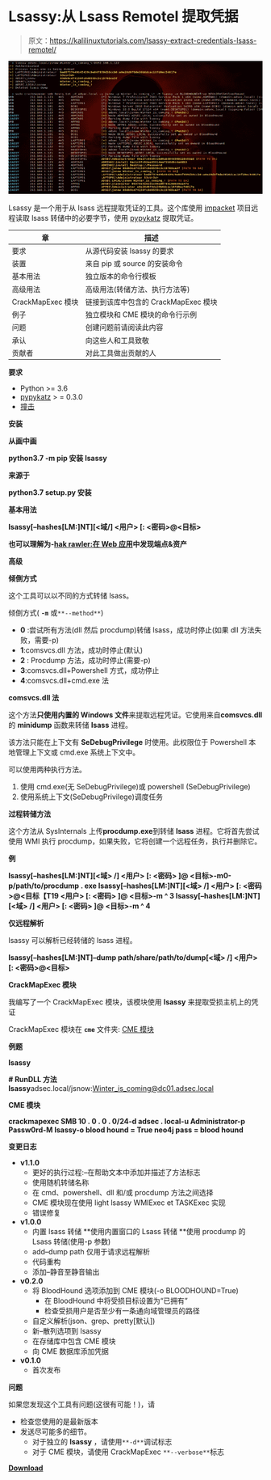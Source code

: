 # Lsassy:从 Lsass Remotel 提取凭据

> 原文：<https://kalilinuxtutorials.com/lsassy-extract-credentials-lsass-remotel/>

[![Lsassy : Extract Credentials From Lsass Remotel](img//7ad9801806581bcaaa7129f4586f3e2c.png "Lsassy : Extract Credentials From Lsass Remotel")](https://1.bp.blogspot.com/-SbuDknwrayI/XiH2yfn0QfI/AAAAAAAAEfs/GXnm-xLfiY0fP4pTTvGAorRUgparOqi1ACLcBGAsYHQ/s1600/lsassy%25281%2529.png)

Lsassy 是一个用于从 lsass 远程提取凭证的工具。这个库使用 [impacket](https://github.com/SecureAuthCorp/impacket) 项目远程读取 lsass 转储中的必要字节，使用 [pypykatz](https://github.com/skelsec/pypykatz) 提取凭证。

| 章 | 描述 |
| --- | --- |
| 要求 | 从源代码安装 lsassy 的要求 |
| 装置 | 来自 pip 或 source 的安装命令 |
| 基本用法 | 独立版本的命令行模板 |
| 高级用法 | 高级用法(转储方法、执行方法等) |
| CrackMapExec 模块 | 链接到该库中包含的 CrackMapExec 模块 |
| 例子 | 独立模块和 CME 模块的命令行示例 |
| 问题 | 创建问题前请阅读此内容 |
| 承认 | 向这些人和工具致敬 |
| 贡献者 | 对此工具做出贡献的人 |

**要求**

*   Python >= 3.6
*   [pypykatz](https://github.com/skelsec/pypykatz) > = 0.3.0
*   [撞击](https://github.com/SecureAuthCorp/impacket)

**安装**

**从画中画**

**python3.7 -m pip 安装 lsassy**

**来源于**

**python3.7 setup.py 安装**

**基本用法**

**lsassy[–hashes[LM:]NT][<域/] <用户> [: <密码>@<目标>**

**也可以理解为-[hak rawler:在 Web 应用](https://kalilinuxtutorials.com/hakrawler-endpoints-assets-web-application/)中发现端点&资产**

**高级**

**倾倒方式**

这个工具可以以不同的方式转储 lsass。

倾倒方式( **`-m`** 或`**--method**`)

*   **0** :尝试所有方法(dll 然后 procdump)转储 lsass，成功时停止(如果 dll 方法失败，需要-p)
*   **1**:comsvcs.dll 方法，成功时停止(默认)
*   **2** : Procdump 方法，成功时停止(需要-p)
*   **3**:comsvcs.dll+Powershell 方式，成功停止
*   **4**:comsvcs.dll+cmd.exe 法

**comsvcs.dll 法**

这个方法**只使用内置的 Windows 文件**来提取远程凭证。它使用来自**comsvcs.dll**的 **minidump** 函数来转储 **lsass** 进程。

该方法只能在上下文有 **SeDebugPrivilege** 时使用。此权限位于 Powershell 本地管理上下文或 cmd.exe 系统上下文中。

可以使用两种执行方法。

1.  使用 cmd.exe(无 SeDebugPrivilege)或 powershell (SeDebugPrivilege)
2.  使用系统上下文(SeDebugPrivilege)调度任务

**过程转储方法**

这个方法从 SysInternals 上传**procdump.exe**到转储 **lsass** 进程。它将首先尝试使用 WMI 执行 procdump，如果失败，它将创建一个远程任务，执行并删除它。

**例**

**lsassy[–hashes[LM:]NT][<域> /] <用户> [: <密码> ]@ <目标>-m0-p/path/to/procdump . exe
lsassy[–hashes[LM:]NT][<域> /] <用户> [: <密码>@<目标【T19 <用户> [: <密码> ]@ <目标>-m ^ 3 lsassy[–hashes[LM:]NT][<域> /] <用户> [: <密码> ]@ <目标>-m ^ 4**

**仅远程解析**

lsassy 可以解析已经转储的 lsass 进程。

**lsassy[–hashes[LM:]NT]–dump path/share/path/to/dump[<域> /] <用户> [: <密码>@<目标>**

**CrackMapExec 模块**

我编写了一个 CrackMapExec 模块，该模块使用 **lsassy** 来提取受损主机上的凭证

CrackMapExec 模块在 **`cme`** 文件夹: [CME 模块](https://github.com/Hackndo/lsassy/tree/master/cme)

**例题**

**lsassy**

**# RunDLL 方法 lsassy**adsec.local/jsnow:Winter_is_coming@dc01.adsec.local

**CME 模块**

**crackmapexec SMB 10 . 0 . 0 . 0/24-d adsec . local-u Administrator-p Passw0rd-M lsassy-o blood hound = True neo4j pass = blood hound**

**变更日志**

*   **v1.1.0**
    *   更好的执行过程:–在帮助文本中添加并描述了方法标志
    *   使用随机转储名称
    *   在 cmd、powershell、dll 和/或 procdump 方法之间选择
    *   CME 模块现在使用 light lsassy WMIExec et TASKExec 实现
    *   错误修复
*   **v1.0.0**
    *   内置 lsass 转储
        **使用内置窗口的 Lsass 转储
        **使用 procdump 的 Lsass 转储(使用-p 参数)
    *   add–dump path 仅用于请求远程解析
    *   代码重构
    *   添加–静音至静音输出
*   **v0.2.0**
    *   将 BloodHound 选项添加到 CME 模块(-o BLOODHOUND=True)
        *   在 BloodHound 中将受损目标设置为“已拥有”
        *   检查受损用户是否至少有一条通向域管理员的路径
    *   自定义解析(json、grep、pretty[默认])
    *   新–散列选项到 lsassy
    *   在存储库中包含 CME 模块
    *   向 CME 数据库添加凭据
*   **v0.1.0**
    *   首次发布

**问题**

如果您发现这个工具有问题(这很有可能！)，请

*   检查您使用的是最新版本
*   发送尽可能多的细节。
    *   对于独立的 **lsassy** ，请使用`**-d**`调试标志
    *   对于 CME 模块，请使用 CrackMapExec `**--verbose**`标志

[**Download**](https://github.com/Hackndo/lsassy)